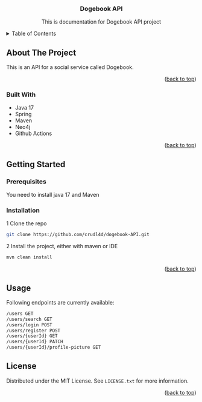 <a name="readme-top"></a>
<!-- PROJECT LOGO -->
<br />
<div align="center">

<h3 align="center">Dogebook API</h3>

  <p align="center">
    This is documentation for Dogebook API project
    <br />
  </p>
</div>



<!-- TABLE OF CONTENTS -->
<details>
  <summary>Table of Contents</summary>
  <ol>
    <li>
      <a href="#about-the-project">About The Project</a>
      <ul>
        <li><a href="#built-with">Built With</a></li>
      </ul>
    </li>
    <li>
      <a href="#getting-started">Getting Started</a>
      <ul>
        <li><a href="#prerequisites">Prerequisites</a></li>
        <li><a href="#installation">Installation</a></li>
      </ul>
    </li>
    <li><a href="#usage">Usage</a></li>
    <li><a href="#license">License</a></li>
  </ol>
</details>



<!-- ABOUT THE PROJECT -->
## About The Project

This is an API for a social service called Dogebook.

<p align="right">(<a href="#readme-top">back to top</a>)</p>



### Built With

- Java 17
- Spring
- Maven
- Neo4j
- Github Actions

<p align="right">(<a href="#readme-top">back to top</a>)</p>



<!-- GETTING STARTED -->
## Getting Started
### Prerequisites

You need to install java 17 and Maven
### Installation

1 Clone the repo
   ```sh
   git clone https://github.com/crudl4d/dogebook-API.git
   ```
2 Install the project, either with maven or IDE
   ```sh
   mvn clean install
   ```

<p align="right">(<a href="#readme-top">back to top</a>)</p>



<!-- USAGE EXAMPLES -->
## Usage

Following endpoints are currently available:

   ```sh
   /users GET
   /users/search GET
   /users/login POST
   /users/register POST
   /users/{userId} GET
   /users/{userId} PATCH
   /users/{userId}/profile-picture GET
   ```

<!-- LICENSE -->
## License

Distributed under the MIT License. See `LICENSE.txt` for more information.

<p align="right">(<a href="#readme-top">back to top</a>)</p>